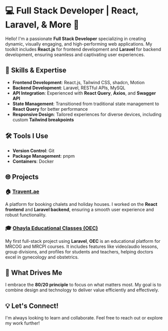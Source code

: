 # 💻 Full Stack Developer | React, Laravel, & More 🚀

Hello! I'm a passionate **Full Stack Developer** specializing in creating dynamic, visually engaging, and high-performing web applications. My toolkit includes **React.js** for frontend development and **Laravel** for backend development, ensuring seamless and captivating user experiences.

## 🌟 Skills & Expertise
- **Frontend Development**: React.js, Tailwind CSS, shadcn, Motion
- **Backend Development**: Laravel, RESTful APIs, MySQL
- **API Integration**: Experienced with **React Query**, **Axios**, and **Swagger API**
- **State Management**: Transitioned from traditional state management to **React Query** for better performance
- **Responsive Design**: Tailored experiences for diverse devices, including custom **Tailwind breakpoints**

## 🛠️ Tools I Use
- **Version Control**: Git
- **Package Management**: pnpm
- **Containers**: Docker

## 🌐 Projects
### 🏠 [Travent.ae](https://travent.ae)
A platform for booking chalets and holiday houses. I worked on the **React frontend** and **Laravel backend**, ensuring a smooth user experience and robust functionality.

### 🎓 [Ohayla Educational Classes (OEC)](https://oec.sd)
My first full-stack project using **Laravel**, **OEC** is an educational platform for MRCOG and MRCPI courses. It includes features like video/audio lessons, group divisions, and profiles for students and teachers, helping doctors excel in gynecology and obstetrics.

## 🌱 What Drives Me
I embrace the **80/20 principle** to focus on what matters most. My goal is to combine design and technology to deliver value efficiently and effectively.

## 💡 Let's Connect!
I'm always looking to learn and collaborate. Feel free to reach out or explore my work further!

